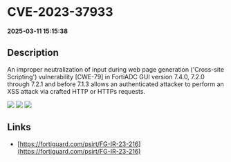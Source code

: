 # CVE-2023-37933

**2025-03-11 15:15:38**

## Description
An improper neutralization of input during web page generation ('Cross-site Scripting') vulnerability [CWE-79] in FortiADC GUI version 7.4.0, 7.2.0 through 7.2.1	and before 7.1.3 allows an authenticated attacker to perform an XSS attack via crafted HTTP or HTTPs requests.

![](https://img.shields.io/static/v1?label=Score&message=8.8&color=red)
![](https://img.shields.io/static/v1?label=Severity&message=HIGH&color=red)
![](https://img.shields.io/static/v1?label=CWE&message=XSS&color=green)

## Links
- [https://fortiguard.com/psirt/FG-IR-23-216](https://fortiguard.com/psirt/FG-IR-23-216)

